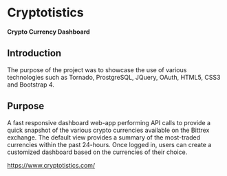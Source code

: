 # Cryptotistics
<strong>Crypto Currency Dashboard</strong>

Introduction
------------
The purpose of the project was to showcase the use of various technologies such as Tornado, ProstgreSQL, JQuery, OAuth, HTML5, CSS3 and Bootstrap 4.

Purpose
-------
A fast responsive dashboard web-app performing API calls to provide a quick snapshot of the various crypto currencies available on the Bittrex exchange. The default view provides a summary of the most-traded currencies within the past 24-hours. Once logged in, users can create a customized dashboard based on the currencies of their choice.

https://www.cryptotistics.com/

